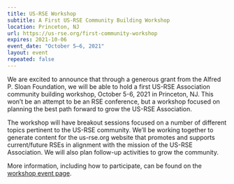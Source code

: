 ```yaml
---
title: US-RSE Workshop
subtitle: A First US-RSE Community Building Workshop
location: Princeton, NJ
url: https://us-rse.org/first-community-workshop
expires: 2021-10-06
event_date: "October 5–6, 2021"
layout: event
repeated: false
---
```



We are excited to announce that through a generous grant from the
Alfred P. Sloan Foundation, we will be able to hold a first US-RSE
Association community building workshop, October 5-6, 2021 in
Princeton, NJ. This won’t be an attempt to be an RSE conference, but a
workshop focused on planning the best path forward to grow the US-RSE
Association.

The workshop will have breakout sessions focused on a number of
different topics pertinent to the US-RSE community. We’ll be working
together to generate content for the us-rse.org website that promotes
and supports current/future RSEs in alignment with the mission of the
US-RSE Association. We will also plan follow-up activities to grow the
community.

More information, including how to participate, can be found on the
[workshop event page](https://us-rse.org/first-community-workshop/).
